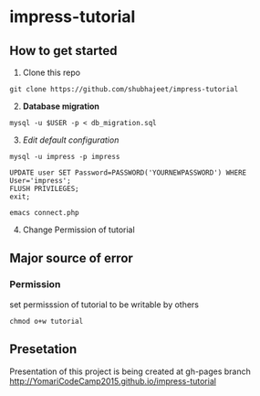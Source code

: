 # impress-tutorial
## How to get started

1. Clone this repo
```
git clone https://github.com/shubhajeet/impress-tutorial
```

2. **Database migration**
```
mysql -u $USER -p < db_migration.sql
```

3. *Edit default configuration*

```
mysql -u impress -p impress
```
```
UPDATE user SET Password=PASSWORD('YOURNEWPASSWORD') WHERE User='impress';
FLUSH PRIVILEGES;
exit;
```
```
emacs connect.php
```
4. Change Permission of tutorial

## Major source of error

### Permission
set permisssion of tutorial to be writable by others

```
chmod o+w tutorial
```
## Presetation

Presentation of this project is being created at gh-pages branch
http://YomariCodeCamp2015.github.io/impress-tutorial
